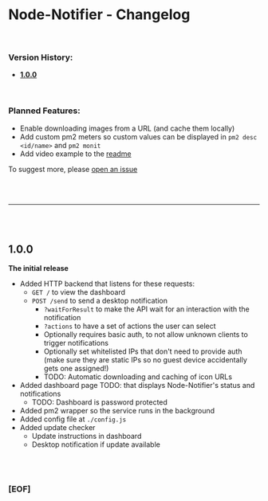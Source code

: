 # Node-Notifier - Changelog

<br>

### Version History:

- **[1.0.0](#100)**

<br>

### Planned Features:
- Enable downloading images from a URL (and cache them locally)
- Add custom pm2 meters so custom values can be displayed in `pm2 desc <id/name>` and `pm2 monit`
- Add video example to the [readme](./README.md#video-showcase)
  
To suggest more, please [open an issue](https://github.com/Sv443/Node-Notifier/issues/new)

<br><br>

---

<br><br>


## 1.0.0
**The initial release**  
  
- Added HTTP backend that listens for these requests:
    - `GET /` to view the dashboard
    - `POST /send` to send a desktop notification
        - `?waitForResult` to make the API wait for an interaction with the notification
        - `?actions` to have a set of actions the user can select
        - Optionally requires basic auth, to not allow unknown clients to trigger notifications
        - Optionally set whitelisted IPs that don't need to provide auth (make sure they are static IPs so no guest device accidentally gets one assigned!)
        - TODO: Automatic downloading and caching of icon URLs
- Added dashboard page TODO: that displays Node-Notifier's status and notifications
    - TODO: Dashboard is password protected
- Added pm2 wrapper so the service runs in the background
- Added config file at `./config.js`
- Added update checker
    - Update instructions in dashboard
    - Desktop notification if update available


<br><br>


### [EOF]
